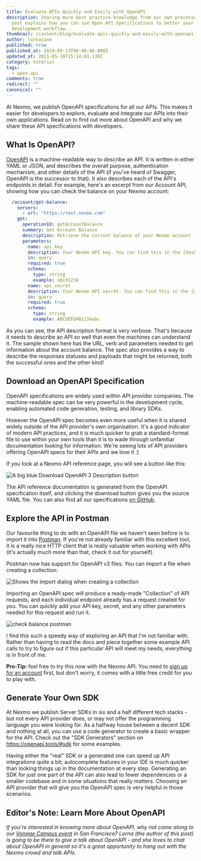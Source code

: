 ```yaml
---
title: Evaluate APIs Quickly and Easily with OpenAPI
description: Sharing more best practice knowledge from our own processes, this
  post explains how you can use Open API Specifications to better your
  development workflow.
thumbnail: /content/blog/evaluate-apis-quickly-and-easily-with-openapi-dr/OpenAPI-Specification_1200x600.jpg
author: lornajane
published: true
published_at: 2019-09-13T08:00:46.000Z
updated_at: 2021-05-10T15:14:01.138Z
category: tutorial
tags:
  - open-api
comments: true
redirect: ""
canonical: ""
---
```

At Nexmo, we publish OpenAPI specifications for all our APIs. This makes it easier for developers to explore, evaluate and integrate our APIs into their own applications. Read on to find out more about OpenAPI and why we share these API specifications with developers.

## What Is OpenAPI?

[OpenAPI](https://openapis.org) is a machine-readable way to describe an API. It is written in either YAML or JSON, and describes the overall purpose, authentication mechanism, and other details of the API (if you've heard of Swagger, OpenAPI is the successor to that). It also describes each of the API's endpoints in detail. For example, here's an excerpt from our Account API, showing how you can check the balance on your Nexmo account:

```yaml
  /account/get-balance:
    servers:
      - url: "https://rest.nexmo.com"
    get:
      operationId: getAccountBalance
      summary: Get Account Balance
      description: Retrieve the current balance of your Nexmo account
      parameters:
        name: api_key
        description: Your Nexmo API key. You can find this in the [dashboard](https://dashboard.nexmo.com)
        in: query
        required: true
        schema:
          type: string
          example: abcd1234
        name: api_secret
        description: Your Nexmo API secret. You can find this in the [dashboard](https://dashboard.nexmo.com)
        in: query
        required: true
        schema:
          type: string
          example: ABCDEFGH01234abc
```

As you can see, the API description format is very verbose. That's because it needs to describe an API so well that even the machines can understand it. The sample shown here has the URL, verb and parameters needed to get information about the account balance. The spec also provides a way to describe the responses statuses and payloads that might be returned, both the successful ones and the other kind!

## Download an OpenAPI Specification

OpenAPI specifications are widely used within API provider companies. The machine-readable spec can be very powerful in the development cycle, enabling automated code generation, testing, and library SDKs.

However the OpenAPI spec becomes even more useful when it is shared widely outside of the API provider's own organisation. It's a good indicator of modern API practices, and it is much quicker to grab a standard-format file to use within your own tools than it is to wade through unfamiliar documentation looking for information. We're seeing lots of API providers offering OpenAPI specs for their APIs and we love it :)

If you look at a Nexmo API reference page, you will see a button like this:

![A big blue Download OpenAPI 3 Description button](/content/blog/evaluate-apis-quickly-and-easily-with-openapi/download-oas.png "A big blue Download OpenAPI 3 Description button")

The API reference documentation is generated from the OpenAPI specification itself, and clicking the download button gives you the source YAML file. You can also find all our specifications [on GitHub](https://github.com/nexmo/api-specification).

## Explore the API in Postman

Our favourite thing to do with an OpenAPI file we haven't seen before is to import it into [Postman](https://www.getpostman.com/). If you're not already familiar with this excellent tool, it is a really nice HTTP client that is really valuable when working with APIs (it's actually much more than that, check it out for yourself).

Postman now has support for OpenAPI v3 files. You can import a file when creating a collection:

![Shows the import dialog when creating a collection](/content/blog/evaluate-apis-quickly-and-easily-with-openapi/import-postman.png "Shows the import dialog when creating a collection")

Importing an OpenAPI spec will produce a ready-made "Collection" of API requests, and each individual endpoint already has a request created for you. You can quickly add your API key, secret, and any other parameters needed for this request and run it.

![check balance postman](/content/blog/evaluate-apis-quickly-and-easily-with-openapi/check-balance-postman.png "check balance postman")

I find this such a speedy way of exploring an API that I'm not familiar with. Rather than having to read the docs and piece together some example API calls to try to figure out if this particular API will meet my needs, everything is in front of me.

**Pro-Tip:** feel free to try this now with the Nexmo API. You need to [sign up for an account](https://dashboard.nexmo.com/sign-up?icid=tryitfree_api-developer-adp_nexmodashbdfreetrialsignup_nav) first, but don't worry, it comes with a little free credit for you to play with.

## Generate Your Own SDK

At Nexmo we publish Server SDKs in six and a half different tech stacks - but not every API provider does, or may not offer the programming language you were looking for. As a halfway house between a decent SDK and nothing at all, you can use a code generator to create a basic wrapper for the API. Check out the "SDK Generators" section on <https://openapi.tools/#sdk> for some examples.

Having either the "real" SDK or a generated one can speed up API integrations quite a bit; autocomplete features in your IDE is much quicker than looking things up in the documentation at every step. Generating an SDK for just one part of the API can also lead to fewer dependencies or a smaller codebase and in some situations that really matters. Choosing an API provider that will give you the OpenAPI spec is very helpful in those scenarios.

## Editor's Note: Learn More About OpenAPI

<em>If you're interested in knowing more about OpenAPI, why not come along to our [Vonage Campus event](https://www.vonage.com/campus/#developers) in San Francisco? Lorna (the author of this post) is going to be there to give a talk about OpenAPI - and she loves to chat about OpenAPI in general so it's a great opportunity to hang out with the Nexmo crowd and talk APIs.</em>